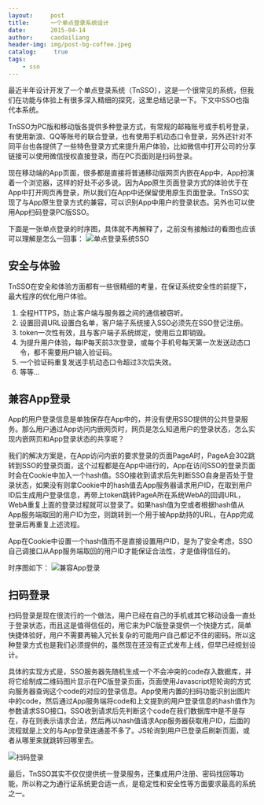 ```yaml
---
layout:     post
title:      一个单点登录系统设计
date:       2015-04-14
author:     caodailiang
header-img: img/post-bg-coffee.jpeg
catalog: 	 true
tags:
    - sso
---
```

最近半年设计开发了一个单点登录系统（TnSSO），这是一个很常见的系统，但我们在功能与体验上有很多深入精细的探究，这里总结记录一下。下文中SSO也指代本系统。

TnSSO为PC版和移动版各提供多种登录方式，有常规的邮箱账号或手机号登录，有使用新浪、QQ等账号的联合登录，也有使用手机动态口令登录，另外还针对不同平台也各提供了一些特色登录方式来提升用户体验，比如微信中打开公司的分享链接可以使用微信授权直接登录，而在PC页面则是扫码登录。

现在移动端的App页面，很多都是直接将普通移动版网页内嵌在App中，App扮演着一个浏览器，这样的好处不必多说。因为App原生页面登录方式的体验优于在App中打开网页再登录，所以我们在App中还保留使用原生页面登录。TnSSO实现了与App原生登录方式的兼容，可以识别App中用户的登录状态。另外也可以使用App扫码登录PC版SSO。

下面是一张单点登录的时序图，具体就不再解释了，之前没有接触过的看图也应该可以理解是怎么一回事：
![单点登录系统SSO](https://caodailiang.github.io/img/posts/sso-001.png)

## 安全与体验
TnSSO在安全和体验方面都有一些很精细的考量，在保证系统安全性的前提下，最大程序的优化用户体验。
1. 全程HTTPS，防止客户端与服务器之间的通信被窃听。
2. 设置回调URL设置白名单，客户端子系统接入SSO必须先在SSO登记注册。
3. token一次性有效，且与客户端子系统绑定，使用后立即销毁。
4. 为提升用户体验，每IP每天前3次登录，或每个手机号每天第一次发送动态口令，都不需要用户输入验证码。
5. 一个验证码重复发送手机动态口令超过3次后失效。
6. 等等...

## 兼容App登录
App的用户登录信息是单独保存在App中的，并没有使用SSO提供的公共登录服务。那么用户通过App访问内嵌网页时，网页是怎么知道用户的登录状态，怎么实现内嵌网页和App登录状态的共享呢？

我们的解决方案是，在App访问内嵌的要求登录的页面PageA时，PageA会302跳转到SSO的登录页面，这个过程都是在App中进行的，App在访问SSO的登录页面时会在Cookie中加入一个hash值。SSO接收到请求后先判断SSO自身是否处于登录状态，如果没有则拿Cookie中的hash值去App服务器请求用户ID，在取到用户ID后生成用户登录信息，再带上token跳转PageA所在系统WebA的回调URL，WebA重复上面的登录过程就可以登录了。如果hash值为空或者根据hash值从App服务端取回的用户ID为空，则跳转到一个用于被App劫持的URL，在App完成登录后再重复上述流程。

App在Cookie中设置一个hash值而不是直接设置用户ID，是为了安全考虑，SSO自己调接口从App服务端取回的用户ID才能保证合法性，才是值得信任的。

时序图如下：
![兼容App登录](https://caodailiang.github.io/img/posts/sso-002.png)

## 扫码登录
扫码登录是现在很流行的一个做法，用户已经在自己的手机或其它移动设备一直处于登录状态，而且这是值得信任的，用它来为PC版登录提供一个快捷方式，简单快捷体验好，用户不需要再输入冗长复杂的可能用户自己都记不住的密码。所以这种登录方式也是我们必须提供的，虽然现在还没有正式发布上线，但早已经规划设计。

具体的实现方式是，SSO服务器先随机生成一个不会冲突的code存入数据库，并将它绘制成二维码图片显示在PC版登录页面，页面使用Javascript短轮询的方式向服务器查询这个code的对应的登录信息。App使用内置的扫码功能识别出图片中的code，然后通过App服务端将code和上文提到的用户登录信息的hash值作为参数请求SSO接口。SSO收到请求后先判断这个code在我们数据库中是不是存在，存在则表示请求合法，然后再以hash值请求App服务器获取用户ID，后面的流程就是上文的与App登录连通差不多了。JS轮询到用户已登录后刷新页面，或者从哪里来就跳转回哪里去。

![扫码登录](https://caodailiang.github.io/img/posts/sso-003.png)

最后，TnSSO其实不仅仅提供统一登录服务，还集成用户注册、密码找回等功能，所以称之为通行证系统更合适一点，是稳定性和安全性等方面要求最高的系统之一。